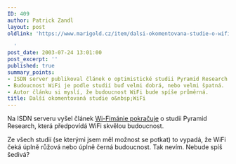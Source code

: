 ```yaml
---
ID: 409
author: Patrick Zandl
layout: post
oldlink: 'https://www.marigold.cz/item/dalsi-okomentovana-studie-o-wifi

  '
post_date: 2003-07-24 13:01:00
post_excerpt: ''
published: true
summary_points:
- ISDN server publikoval článek o optimistické studii Pyramid Research o WiFi.
- Budoucnost WiFi je podle studií buď velmi dobrá, nebo velmi špatná.
- Autor článku si myslí, že budoucnost WiFi bude spíše průměrná.
title: Další okomentovaná studie o&nbsp;WiFi
---
```


<p>
Na ISDN serveru vyšel článek&#160;<A href="http://www.isdn.cz/clanek.php?cid=5060">Wi-Fimánie pokračuje</A> o studii Pyramid Research, která předpovídá WiFi skvělou budoucnost. </p>

<p>
Ze všech studií (se kterými jsem měl možnost se&#160;potkat)&#160;to vypadá, že WiFi čeká úplně růžová nebo úplně černá budoucnost. Tak nevím. Nebude spíš šedivá?</p>